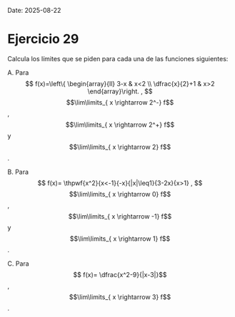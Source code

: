 Date: 2025-08-22

# Ejercicio 29

 
Calcula los límites que se piden para cada una de las funciones siguientes:

A.    Para 
$$
 f(x)=\left\{ \begin{array}{ll}
 3-x &  x<2 \\
 \dfrac{x}{2}+1 &  x>2
\end{array}\right. ,
$$
 $$\lim\limits_{ x \rightarrow  2^-}  f$$  ,  $$\lim\limits_{ x \rightarrow  2^+}  f$$   y  $$\lim\limits_{ x \rightarrow  2}  f$$  .

B.    Para 
$$
 f(x)= \thpwf{x^2}{x<-1}{-x}{|x|\leq1}{3-2x}{x>1} ,
$$
 $$\lim\limits_{ x \rightarrow  0}  f$$  ,  $$\lim\limits_{ x \rightarrow  -1}  f$$   y  $$\lim\limits_{ x \rightarrow  1}  f$$  .

C.    Para  $$ f(x)= \dfrac{x^2-9}{|x-3|}$$  ,  $$\lim\limits_{ x \rightarrow  3}  f$$  .

